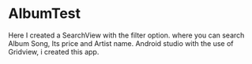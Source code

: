 # AlbumTest
Here I created a SearchView with the filter option.
where you can search Album Song, Its price and Artist name.
Android studio with the use of Gridview, i created this app.
